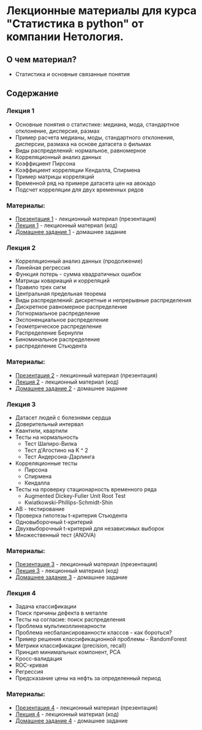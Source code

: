 
# Лекционные материалы для курса "Статистика в python" от компании Нетология.

## О чем материал?

* Статистика и основные связанные понятия

## Содержание

### Лекция 1

*  Основные понятия о статистике: медиана, мода, стандартное отклонение, дисперсия, размах
*  Пример расчета медианы, моды, стандартного отклонения, дисперсии, размаха на основе датасета о фильмах
*  Виды распределений: нормальное, равномерное
*  Корреляционный анализ данных
*  Коэффициент Пирсона
*  Коэффициент корреляции Кендалла, Спирмена
*  Пример матрицы корреляций
*  Временной ряд на примере датасета цен на авокадо
*  Подсчет корреляции для двух временных рядов

### Материалы:

*  [Презентация 1](https://github.com/yustinaivanova/netology_statistics_february_20/blob/master/presentation1.pdf) - лекционный материал (презентация)
*  [Лекция 1](https://github.com/yustinaivanova/netology_statistics_february_20/blob/master/lecture_1.ipynb) - лекционный материал (код)
*  [Домашнее задание 1](https://github.com/yustinaivanova/netology_statistics_february_20/blob/master/dz_1.ipynb) - домашнее задание


### Лекция 2

*  Корреляционный анализ данных (продолжение)
*  Линейная регрессия
*  Функция потерь - сумма квадратичных ошибок
*  Матрицы ковариаций и корреляций
*  Правило трех сигм
*  Центральная предельная теорема
*  Виды распределений: дискретные и непрерывные распределения
*  Дискретное равномерное распределение
*  Логнормальное распределение
*  Экспоненциальное распределение
*  Геометрическое распределение
*  Распределение Бернулли
*  Биноминальное распределение
*  распределение Стьюдента


### Материалы:

*  [Презентация 2](https://github.com/yustinaivanova/netology_statistics_february_20/blob/master/presentation2.pdf) - лекционный материал (презентация)
*  [Лекция 2](https://github.com/yustinaivanova/netology_statistics_february_20/blob/master/lecture_2.ipynb) - лекционный материал (код)
*  [Домашнее задание 2](https://github.com/yustinaivanova/netology_statistics_february_20/blob/master/dz_2.ipynb) - домашнее задание


### Лекция 3

*  Датасет людей с болезнями сердца
*  Доверительный интервал
*  Квантили, квартили
*  Тесты на нормальность
    *  Тест Шапиро-Вилка
    *  Тест д'Агостино на K ^ 2
    *  Тест Андерсона-Дарлинга
*  Корреляционные тесты
    *  Пирсона
    *  Спирмена
    *  Кендалла
*  Тесты на проверку стационарность временного ряда
    *  Augmented Dickey-Fuller Unit Root Test
    *  Kwiatkowski-Phillips-Schmidt-Shin
*  AB - тестирование
  *  Проверка гипотезы t-критерия Стьюдента
  *  Одновыборочный t-критерий
  *  Двухвыборочный t-критерий для независимых выборок
  *  Множественный тест (ANOVA)


### Материалы:

*  [Презентация 3](https://github.com/yustinaivanova/netology_statistics_february_20/blob/master/presentation3.pdf) - лекционный материал (презентация)
*  [Лекция 3](https://github.com/yustinaivanova/netology_statistics_february_20/blob/master/lecture_3.ipynb) - лекционный материал (код)
*  [Домашнее задание 3](https://github.com/yustinaivanova/netology_statistics_february_20/blob/master/dz_3.ipynb) - домашнее задание

### Лекция 4

*  Задача классификации
*  Поиск причины дефекта в металле
*  Тесты на согласие: поиск распределения
*  Проблема мультиколлинеарности
*  Проблема несбалансированности классов - как бороться?
*  Пример решения классификационной проблемы - RandomForest
*  Метрики классификации (precision, recall)
*  Принцип минимальных компонент, PCA
*  Кросс-валидация
*  ROC-кривая
*  Регрессия
*  Предсказание цены на нефть за определенный период



### Материалы:

*  [Презентация 4](https://github.com/yustinaivanova/netology_statistics_february_20/blob/master/presentation4.pdf) - лекционный материал (презентация)
*  [Лекция 4](https://github.com/yustinaivanova/netology_statistics_february_20/blob/master/lecture_4.ipynb) - лекционный материал (код)
*  [Домашнее задание 4](https://github.com/yustinaivanova/netology_statistics_february_20/blob/master/dz_4.ipynb) - домашнее задание
